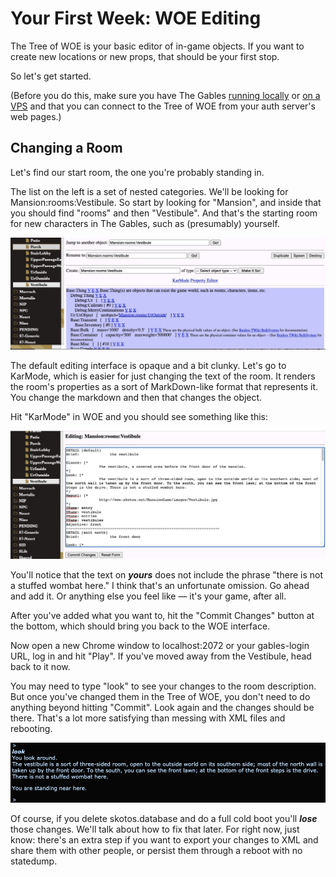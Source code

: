 # Your First Week: WOE Editing

The Tree of WOE is your basic editor of in-game objects. If you want to create new locations or new props, that should be your first stop.

So let's get started.

(Before you do this, make sure you have The Gables [running locally](../setup.md) or [on a VPS](../setup_vps.md) and that you can connect to the Tree of WOE from your auth server's web pages.)

## Changing a Room

Let's find our start room, the one you're probably standing in.

The list on the left is a set of nested categories. We'll be looking for Mansion:rooms:Vestibule. So start by looking for "Mansion", and inside that you should find "rooms" and then "Vestibule". And that's the starting room for new characters in The Gables, such as (presumably) yourself.

<img src="./vestibule_woe.jpg" alt="The WOE interface for Mansion:rooms:Vestibule" />

The default editing interface is opaque and a bit clunky. Let's go to KarMode, which is easier for just changing the text of the room. It renders the room's properties as a sort of MarkDown-like format that represents it. You change the markdown and then that changes the object.

Hit "KarMode" in WOE and you should see something like this:

<img src="./vestibule_karmode.jpg" alt="The KarMode interface for Mansion:rooms:Vestibule" />

You'll notice that the text on ***yours*** does not include the phrase "there is not a stuffed wombat here." I think that's an unfortunate omission. Go ahead and add it. Or anything else you feel like &mdash; it's your game, after all.

After you've added what you want to, hit the "Commit Changes" button at the bottom, which should bring you back to the WOE interface.

Now open a new Chrome window to localhost:2072 or your gables-login URL, log in and hit "Play". If you've moved away from the Vestibule, head back to it now.

You may need to type "look" to see your changes to the room description. But once you've changed them in the Tree of WOE, you don't need to do anything beyond hitting "Commit". Look again and the changes should be there. That's a lot more satisfying than messing with XML files and rebooting.

<img src="./vestibule_look.jpg" alt="The vestibule's description has been updated!" />

Of course, if you delete skotos.database and do a full cold boot you'll ***lose*** those changes. We'll talk about how to fix that later. For right now, just know: there's an extra step if you want to export your changes to XML and share them with other people, or persist them through a reboot with no statedump.
